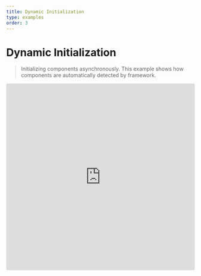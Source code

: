 ```yaml
---
title: Dynamic Initialization
type: examples
order: 3
---
```


# Dynamic Initialization

> Initializing components asynchronously. This example shows how components are automatically detected by framework.

<iframe src="https://codesandbox.io/embed/7mky6zrvmq?codemirror=1&hidenavigation=1&module=%2Fsrc%2Findex.js&view=split&editorsize=70&fontsize=12" style="width:100%; height:500px; border:0; border-radius: 4px; overflow:hidden;" sandbox="allow-modals allow-forms allow-popups allow-scripts allow-same-origin"></iframe>
